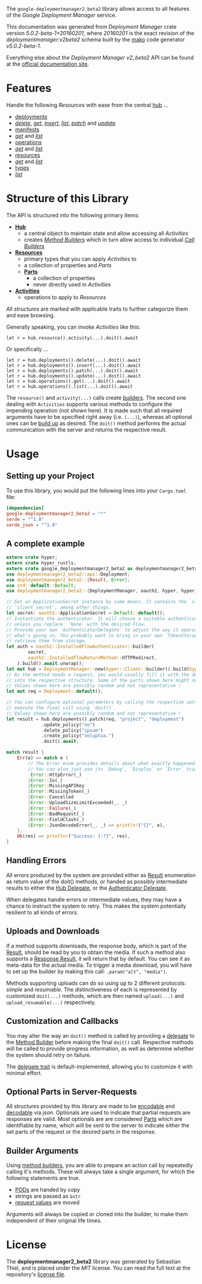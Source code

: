 <!---
DO NOT EDIT !
This file was generated automatically from 'src/generator/templates/api/README.md.mako'
DO NOT EDIT !
-->
The `google-deploymentmanager2_beta2` library allows access to all features of the *Google Deployment Manager* service.

This documentation was generated from *Deployment Manager* crate version *5.0.2-beta-1+20160201*, where *20160201* is the exact revision of the *deploymentmanager:v2beta2* schema built by the [mako](http://www.makotemplates.org/) code generator *v5.0.2-beta-1*.

Everything else about the *Deployment Manager* *v2_beta2* API can be found at the
[official documentation site](https://developers.google.com/deployment-manager/).
# Features

Handle the following *Resources* with ease from the central [hub](https://docs.rs/google-deploymentmanager2_beta2/5.0.2-beta-1+20160201/google_deploymentmanager2_beta2/DeploymentManager) ... 

* [deployments](https://docs.rs/google-deploymentmanager2_beta2/5.0.2-beta-1+20160201/google_deploymentmanager2_beta2/api::Deployment)
 * [*delete*](https://docs.rs/google-deploymentmanager2_beta2/5.0.2-beta-1+20160201/google_deploymentmanager2_beta2/api::DeploymentDeleteCall), [*get*](https://docs.rs/google-deploymentmanager2_beta2/5.0.2-beta-1+20160201/google_deploymentmanager2_beta2/api::DeploymentGetCall), [*insert*](https://docs.rs/google-deploymentmanager2_beta2/5.0.2-beta-1+20160201/google_deploymentmanager2_beta2/api::DeploymentInsertCall), [*list*](https://docs.rs/google-deploymentmanager2_beta2/5.0.2-beta-1+20160201/google_deploymentmanager2_beta2/api::DeploymentListCall), [*patch*](https://docs.rs/google-deploymentmanager2_beta2/5.0.2-beta-1+20160201/google_deploymentmanager2_beta2/api::DeploymentPatchCall) and [*update*](https://docs.rs/google-deploymentmanager2_beta2/5.0.2-beta-1+20160201/google_deploymentmanager2_beta2/api::DeploymentUpdateCall)
* [manifests](https://docs.rs/google-deploymentmanager2_beta2/5.0.2-beta-1+20160201/google_deploymentmanager2_beta2/api::Manifest)
 * [*get*](https://docs.rs/google-deploymentmanager2_beta2/5.0.2-beta-1+20160201/google_deploymentmanager2_beta2/api::ManifestGetCall) and [*list*](https://docs.rs/google-deploymentmanager2_beta2/5.0.2-beta-1+20160201/google_deploymentmanager2_beta2/api::ManifestListCall)
* [operations](https://docs.rs/google-deploymentmanager2_beta2/5.0.2-beta-1+20160201/google_deploymentmanager2_beta2/api::Operation)
 * [*get*](https://docs.rs/google-deploymentmanager2_beta2/5.0.2-beta-1+20160201/google_deploymentmanager2_beta2/api::OperationGetCall) and [*list*](https://docs.rs/google-deploymentmanager2_beta2/5.0.2-beta-1+20160201/google_deploymentmanager2_beta2/api::OperationListCall)
* [resources](https://docs.rs/google-deploymentmanager2_beta2/5.0.2-beta-1+20160201/google_deploymentmanager2_beta2/api::Resource)
 * [*get*](https://docs.rs/google-deploymentmanager2_beta2/5.0.2-beta-1+20160201/google_deploymentmanager2_beta2/api::ResourceGetCall) and [*list*](https://docs.rs/google-deploymentmanager2_beta2/5.0.2-beta-1+20160201/google_deploymentmanager2_beta2/api::ResourceListCall)
* [types](https://docs.rs/google-deploymentmanager2_beta2/5.0.2-beta-1+20160201/google_deploymentmanager2_beta2/api::Type)
 * [*list*](https://docs.rs/google-deploymentmanager2_beta2/5.0.2-beta-1+20160201/google_deploymentmanager2_beta2/api::TypeListCall)




# Structure of this Library

The API is structured into the following primary items:

* **[Hub](https://docs.rs/google-deploymentmanager2_beta2/5.0.2-beta-1+20160201/google_deploymentmanager2_beta2/DeploymentManager)**
    * a central object to maintain state and allow accessing all *Activities*
    * creates [*Method Builders*](https://docs.rs/google-deploymentmanager2_beta2/5.0.2-beta-1+20160201/google_deploymentmanager2_beta2/client::MethodsBuilder) which in turn
      allow access to individual [*Call Builders*](https://docs.rs/google-deploymentmanager2_beta2/5.0.2-beta-1+20160201/google_deploymentmanager2_beta2/client::CallBuilder)
* **[Resources](https://docs.rs/google-deploymentmanager2_beta2/5.0.2-beta-1+20160201/google_deploymentmanager2_beta2/client::Resource)**
    * primary types that you can apply *Activities* to
    * a collection of properties and *Parts*
    * **[Parts](https://docs.rs/google-deploymentmanager2_beta2/5.0.2-beta-1+20160201/google_deploymentmanager2_beta2/client::Part)**
        * a collection of properties
        * never directly used in *Activities*
* **[Activities](https://docs.rs/google-deploymentmanager2_beta2/5.0.2-beta-1+20160201/google_deploymentmanager2_beta2/client::CallBuilder)**
    * operations to apply to *Resources*

All *structures* are marked with applicable traits to further categorize them and ease browsing.

Generally speaking, you can invoke *Activities* like this:

```Rust,ignore
let r = hub.resource().activity(...).doit().await
```

Or specifically ...

```ignore
let r = hub.deployments().delete(...).doit().await
let r = hub.deployments().insert(...).doit().await
let r = hub.deployments().patch(...).doit().await
let r = hub.deployments().update(...).doit().await
let r = hub.operations().get(...).doit().await
let r = hub.operations().list(...).doit().await
```

The `resource()` and `activity(...)` calls create [builders][builder-pattern]. The second one dealing with `Activities` 
supports various methods to configure the impending operation (not shown here). It is made such that all required arguments have to be 
specified right away (i.e. `(...)`), whereas all optional ones can be [build up][builder-pattern] as desired.
The `doit()` method performs the actual communication with the server and returns the respective result.

# Usage

## Setting up your Project

To use this library, you would put the following lines into your `Cargo.toml` file:

```toml
[dependencies]
google-deploymentmanager2_beta2 = "*"
serde = "^1.0"
serde_json = "^1.0"
```

## A complete example

```Rust
extern crate hyper;
extern crate hyper_rustls;
extern crate google_deploymentmanager2_beta2 as deploymentmanager2_beta2;
use deploymentmanager2_beta2::api::Deployment;
use deploymentmanager2_beta2::{Result, Error};
use std::default::Default;
use deploymentmanager2_beta2::{DeploymentManager, oauth2, hyper, hyper_rustls, chrono, FieldMask};

// Get an ApplicationSecret instance by some means. It contains the `client_id` and 
// `client_secret`, among other things.
let secret: oauth2::ApplicationSecret = Default::default();
// Instantiate the authenticator. It will choose a suitable authentication flow for you, 
// unless you replace  `None` with the desired Flow.
// Provide your own `AuthenticatorDelegate` to adjust the way it operates and get feedback about 
// what's going on. You probably want to bring in your own `TokenStorage` to persist tokens and
// retrieve them from storage.
let auth = oauth2::InstalledFlowAuthenticator::builder(
        secret,
        oauth2::InstalledFlowReturnMethod::HTTPRedirect,
    ).build().await.unwrap();
let mut hub = DeploymentManager::new(hyper::Client::builder().build(hyper_rustls::HttpsConnectorBuilder::new().with_native_roots().https_or_http().enable_http1().enable_http2().build()), auth);
// As the method needs a request, you would usually fill it with the desired information
// into the respective structure. Some of the parts shown here might not be applicable !
// Values shown here are possibly random and not representative !
let mut req = Deployment::default();

// You can configure optional parameters by calling the respective setters at will, and
// execute the final call using `doit()`.
// Values shown here are possibly random and not representative !
let result = hub.deployments().patch(req, "project", "deployment")
             .update_policy("no")
             .delete_policy("ipsum")
             .create_policy("voluptua.")
             .doit().await;

match result {
    Err(e) => match e {
        // The Error enum provides details about what exactly happened.
        // You can also just use its `Debug`, `Display` or `Error` traits
         Error::HttpError(_)
        |Error::Io(_)
        |Error::MissingAPIKey
        |Error::MissingToken(_)
        |Error::Cancelled
        |Error::UploadSizeLimitExceeded(_, _)
        |Error::Failure(_)
        |Error::BadRequest(_)
        |Error::FieldClash(_)
        |Error::JsonDecodeError(_, _) => println!("{}", e),
    },
    Ok(res) => println!("Success: {:?}", res),
}

```
## Handling Errors

All errors produced by the system are provided either as [Result](https://docs.rs/google-deploymentmanager2_beta2/5.0.2-beta-1+20160201/google_deploymentmanager2_beta2/client::Result) enumeration as return value of
the doit() methods, or handed as possibly intermediate results to either the 
[Hub Delegate](https://docs.rs/google-deploymentmanager2_beta2/5.0.2-beta-1+20160201/google_deploymentmanager2_beta2/client::Delegate), or the [Authenticator Delegate](https://docs.rs/yup-oauth2/*/yup_oauth2/trait.AuthenticatorDelegate.html).

When delegates handle errors or intermediate values, they may have a chance to instruct the system to retry. This 
makes the system potentially resilient to all kinds of errors.

## Uploads and Downloads
If a method supports downloads, the response body, which is part of the [Result](https://docs.rs/google-deploymentmanager2_beta2/5.0.2-beta-1+20160201/google_deploymentmanager2_beta2/client::Result), should be
read by you to obtain the media.
If such a method also supports a [Response Result](https://docs.rs/google-deploymentmanager2_beta2/5.0.2-beta-1+20160201/google_deploymentmanager2_beta2/client::ResponseResult), it will return that by default.
You can see it as meta-data for the actual media. To trigger a media download, you will have to set up the builder by making
this call: `.param("alt", "media")`.

Methods supporting uploads can do so using up to 2 different protocols: 
*simple* and *resumable*. The distinctiveness of each is represented by customized 
`doit(...)` methods, which are then named `upload(...)` and `upload_resumable(...)` respectively.

## Customization and Callbacks

You may alter the way an `doit()` method is called by providing a [delegate](https://docs.rs/google-deploymentmanager2_beta2/5.0.2-beta-1+20160201/google_deploymentmanager2_beta2/client::Delegate) to the 
[Method Builder](https://docs.rs/google-deploymentmanager2_beta2/5.0.2-beta-1+20160201/google_deploymentmanager2_beta2/client::CallBuilder) before making the final `doit()` call. 
Respective methods will be called to provide progress information, as well as determine whether the system should 
retry on failure.

The [delegate trait](https://docs.rs/google-deploymentmanager2_beta2/5.0.2-beta-1+20160201/google_deploymentmanager2_beta2/client::Delegate) is default-implemented, allowing you to customize it with minimal effort.

## Optional Parts in Server-Requests

All structures provided by this library are made to be [encodable](https://docs.rs/google-deploymentmanager2_beta2/5.0.2-beta-1+20160201/google_deploymentmanager2_beta2/client::RequestValue) and 
[decodable](https://docs.rs/google-deploymentmanager2_beta2/5.0.2-beta-1+20160201/google_deploymentmanager2_beta2/client::ResponseResult) via *json*. Optionals are used to indicate that partial requests are responses 
are valid.
Most optionals are are considered [Parts](https://docs.rs/google-deploymentmanager2_beta2/5.0.2-beta-1+20160201/google_deploymentmanager2_beta2/client::Part) which are identifiable by name, which will be sent to 
the server to indicate either the set parts of the request or the desired parts in the response.

## Builder Arguments

Using [method builders](https://docs.rs/google-deploymentmanager2_beta2/5.0.2-beta-1+20160201/google_deploymentmanager2_beta2/client::CallBuilder), you are able to prepare an action call by repeatedly calling it's methods.
These will always take a single argument, for which the following statements are true.

* [PODs][wiki-pod] are handed by copy
* strings are passed as `&str`
* [request values](https://docs.rs/google-deploymentmanager2_beta2/5.0.2-beta-1+20160201/google_deploymentmanager2_beta2/client::RequestValue) are moved

Arguments will always be copied or cloned into the builder, to make them independent of their original life times.

[wiki-pod]: http://en.wikipedia.org/wiki/Plain_old_data_structure
[builder-pattern]: http://en.wikipedia.org/wiki/Builder_pattern
[google-go-api]: https://github.com/google/google-api-go-client

# License
The **deploymentmanager2_beta2** library was generated by Sebastian Thiel, and is placed 
under the *MIT* license.
You can read the full text at the repository's [license file][repo-license].

[repo-license]: https://github.com/Byron/google-apis-rsblob/main/LICENSE.md

